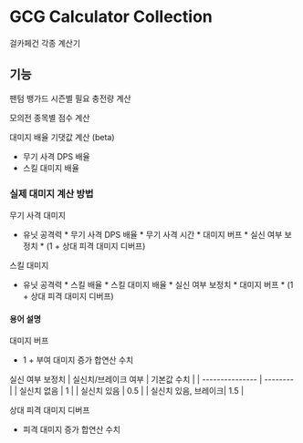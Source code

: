 # GCG Calculator Collection

걸카페건 각종 계산기

## 기능

팬텀 뱅가드 시즌별 필요 충전량 계산

모의전 종목별 점수 계산

대미지 배율 기댓값 계산 (beta)
- 무기 사격 DPS 배율
- 스킬 대미지 배율

### 실제 대미지 계산 방법

무기 사격 대미지
- 유닛 공격력 * 무기 사격 DPS 배율 * 무기 사격 시간 * 대미지 버프 * 실신 여부 보정치 * (1 + 상대 피격 대미지 디버프)

스킬 대미지
- 유닛 공격력 * 스킬 배율 * 스킬 대미지 배율 * 실신 여부 보정치 * 대미지 버프 * (1 + 상대 피격 대미지 디버프)

#### 용어 설명

대미지 버프
- 1 + 부여 대미지 증가 합연산 수치 

실신 여부 보정치
| 실신치/브레이크 여부 | 기본값 수치 |
| --------------- | -------- |
| 실신치 없음        | 1        |
| 실신치 있음        | 0.5      |
| 실신치 있음, 브레이크| 1.5      |

상대 피격 대미지 디버프
- 피격 대미지 증가 합연산 수치
